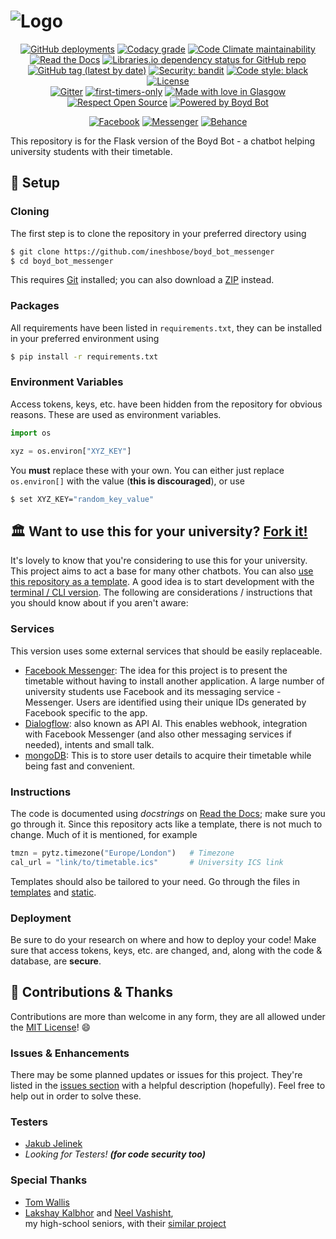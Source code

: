 # ![Logo](https://raw.githubusercontent.com/ineshbose/boyd_bot_messenger/master/docs/images/readme.png)

<p align="center">
<a href="https://github.com/ineshbose/boyd_bot_messenger/deployments" target="_blank"><img alt="GitHub deployments" src="https://img.shields.io/github/deployments/ineshbose/boyd_bot_messenger/boydbot?style=flat-square"></a>
<a href="https://app.codacy.com/manual/ineshbose/boyd_bot_messenger" target="_blank"><img alt="Codacy grade" src="https://img.shields.io/codacy/grade/a0e3d46567f54d5790b43445759eb749?style=flat-square"></a>
<a href="https://codeclimate.com/github/ineshbose/boyd_bot_messenger" target="_blank"><img alt="Code Climate maintainability" src="https://img.shields.io/codeclimate/maintainability/ineshbose/boyd_bot_messenger?style=flat-square"></a>
<a href="https://boyd-bot-messenger.readthedocs.io/en/latest/" target="_blank"><img alt="Read the Docs" src="https://img.shields.io/readthedocs/boyd-bot-messenger?style=flat-square"></a>
<a href="https://libraries.io/github/ineshbose/boyd_bot_messenger" target="_blank"><img alt="Libraries.io dependency status for GitHub repo" src="https://img.shields.io/librariesio/github/ineshbose/boyd_bot_messenger?style=flat-square"></a>
<br>
<a href="https://github.com/ineshbose/boyd_bot_messenger/releases" target="_blank"><img alt="GitHub tag (latest by date)" src="https://img.shields.io/github/v/tag/ineshbose/boyd_bot_messenger?label=version&style=flat-square"></a>
<a href="https://github.com/PyCQA/bandit" target="_blank"><img alt="Security: bandit" src="https://img.shields.io/badge/security-bandit-yellow.svg?style=flat-square"></a>
<a href="https://github.com/psf/black" target="_blank"><img alt="Code style: black" src="https://img.shields.io/badge/code%20style-black-000000.svg?style=flat-square"></a>
<a href="https://github.com/ineshbose/boyd_bot_messenger/blob/master/LICENSE"><img alt="License" src="https://img.shields.io/github/license/ineshbose/boyd_bot_messenger?style=flat-square"></a>
<br>
<a href="https://gitter.im/ineshbose/boyd_bot_messenger" target="_blank"><img alt="Gitter" src="https://img.shields.io/gitter/room/ineshbose/boyd_bot_messenger?color=blueviolet&style=flat-square"></a>
<a href="https://www.firsttimersonly.com/" target="_blank"><img alt="first-timers-only" src="https://img.shields.io/badge/first--timers--only-friendly-blue.svg?style=flat-square"></a>
<a href="https://github.com/ineshbose/boyd_bot_messenger/pulse"><img alt="Made with love in Glasgow" src="https://madewithlove.now.sh/gb?heart=true&template=flat-square&text=Glasgow"></a>
<a href="https://opensource.org/"><img alt="Respect Open Source" src="https://img.shields.io/badge/respect-open%20source-critical?style=flat-square"></a>
<a href="https://github.com/ineshbose/boyd_bot_messenger"><img alt="Powered by Boyd Bot" src="https://img.shields.io/badge/powered%20by-Boyd%20Bot-5c6cff?style=flat-square"></a>
</p>
<p align="center">
<a href="https://www.facebook.com/uofgbot" target="_blank"><img alt="Facebook" src="https://img.shields.io/badge/-Facebook-22488C?style=flat-square&logo=facebook&logoColor=white&labelColor=22488C"></a>
<a href="https://m.me/uofgbot" target="_blank"><img alt="Messenger" src="https://img.shields.io/badge/-Messenger-3CB0FF?style=flat-square&logo=messenger&logoColor=white&labelColor=3CB0FF"></a>
<a href="https://www.behance.net/gallery/93421281/Glasgow-University-Timetable-Bot" target="_blank"><img alt="Behance" src="https://img.shields.io/badge/-Behance-195CFF?style=flat-square&logo=behance&logoColor=white&labelColor=195CFF"></a>
</p>


This repository is for the Flask version of the Boyd Bot - a chatbot helping university students with their timetable. <br />



## 🔧 Setup

### Cloning

The first step is to clone the repository in your preferred directory using

```sh
$ git clone https://github.com/ineshbose/boyd_bot_messenger
$ cd boyd_bot_messenger
```

This requires [Git](https://git-scm.com/) installed; you can also download a [ZIP](https://github.com/ineshbose/boyd_bot_messenger/archive/master.zip) instead.


### Packages

All requirements have been listed in `requirements.txt`, they can be installed in your preferred environment using

```sh
$ pip install -r requirements.txt
```


### Environment Variables

Access tokens, keys, etc. have been hidden from the repository for obvious reasons. These are used as environment variables.

```python
import os

xyz = os.environ["XYZ_KEY"]
```

You **must** replace these with your own. You can either just replace `os.environ[]` with the value (**this is discouraged**), or use

```sh
$ set XYZ_KEY="random_key_value"
```



## 🏛️ Want to use this for your university? [Fork it!](https://github.com/ineshbose/boyd_bot_messenger/fork)

It's lovely to know that you're considering to use this for your university. This project aims to act a base for many other chatbots. You can also [use this repository as a template](https://github.com/ineshbose/boyd_bot_messenger/generate). A good idea is to start development with the [terminal / CLI version](https://github.com/ineshbose/boyd_bot_terminal). The following are considerations / instructions that you should know about if you aren't aware:

### Services

This version uses some external services that should be easily replaceable.

* [Facebook Messenger](https://www.facebook.com/messenger): The idea for this project is to present the timetable without having to install another application. A large number of university students use Facebook and its messaging service - Messenger. Users are identified using their unique IDs generated by Facebook specific to the app.
* [Dialogflow](https://dialogflow.com/): also known as API AI. This enables webhook, integration with Facebook Messenger (and also other messaging services if needed), intents and small talk.
* [mongoDB](https://www.mongodb.com/): This is to store user details to acquire their timetable while being fast and convenient.

### Instructions

The code is documented using _docstrings_ on [Read the Docs](https://boyd-bot-messenger.readthedocs.io/en/latest/); make sure you go through it. Since this repository acts like a template, there is not much to change. Much of it is mentioned, for example

```python
tmzn = pytz.timezone("Europe/London")   # Timezone
cal_url = "link/to/timetable.ics"       # University ICS link
```


Templates should also be tailored to your need. Go through the files in [templates](https://github.com/ineshbose/boyd_bot_messenger/blob/master/boyd_bot/templates) and [static](https://github.com/ineshbose/boyd_bot_messenger/blob/master/boyd_bot/static).

### Deployment

Be sure to do your research on where and how to deploy your code! Make sure that access tokens, keys, etc. are changed, and, along with the code & database, are **secure**.


## 🙌 Contributions & Thanks

Contributions are more than welcome in any form, they are all allowed under the [MIT License](https://github.com/ineshbose/boyd_bot_messenger/blob/master/LICENSE)! 😄<br />

### Issues & Enhancements

There may be some planned updates or issues for this project. They're listed in the [issues section](https://github.com/ineshbose/boyd_bot_messenger/issues) with a helpful description (hopefully). Feel free to help out in order to solve these.

### Testers

* [Jakub Jelinek](https://github.com/kubajj)
* _Looking for Testers! **(for code security too)**_

### Special Thanks

* [Tom Wallis](https://github.com/probablytom)
* [Lakshay Kalbhor](https://github.com/kalbhor) and [Neel Vashisht](https://github.com/NeelVashisht),<br /> my high-school seniors, with their [similar project](https://github.com/kalbhor/MIT-Hodor)